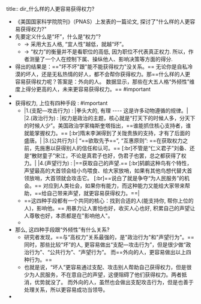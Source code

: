 title:: dir_什么样的人更容易获得权力?

- 《美国国家科学院院刊》（PNAS）上发表的一篇论文, 探讨了"什么样的人更容易获得权力?"
- 先要定义什么是“坏”，什么是“权力”?
	- -> 采用大五人格, “宜人性”越低，就越“坏”。
	- -> “权力”的衡量并不是看职位的高低, 因为职位不代表真正权力. 所以，作者测量了一个人在控制下属、操纵他人、影响决策等方面的得分.
- 得出的结果是：=="坏不坏"跟"能不能获得权力"没关系。== 无论你是自私冷漠的坏人，还是无私热情的好人，都不会帮你获得权力。那==什么样的人更容易获得权力呢？答案是：外向的人。 数据显示，那些在大五人格“外倾性”维度上得分更高的人，未来更容易获得权力。== #important
-
- 获得权力, 上位有四种手段 : #important
	- |1.(支配—攻击行为) : |拳头大的, 有理 ---- 这是许多动物遵循的规律。| 
	  |2.(政治行为) : |权力是政治的主题，核心就是“打天下的时候人多，分天下的时候人少”。美国政治学家梅斯奎塔指出，==谁能抓住核心支持者，谁就能掌握权力。== [:br]隋末李渊得到了关陇贵族的支持，才有了后面的盛唐。|
	  |3.(公共行为):| “==欲取先予==”, “互惠原则”: ==在获取权力之前，先施惠以获得别人的信任和认可。== [:br]不管是“仁义君子”刘备、还是“散财童子”宋江，不论是真君子也好，伪君子也罢，总之都获得了权力。| 
	  |4.(声望行为) : |==获取自己的声望.== [:br]鸫鹛这种鸟有个特性，声望最高的大首领会给小鸟喂食、给大家放哨，如果有其他鸟想代替大首领放哨，大首领就会攻击它。 [:br]==说白了就是争夺“为人民服务”的机会。== 对应到人类社会，如果你有能力，而这种能力又能给大家带来帮助，==给自己带来声望，就更容易获得权力。==|
	- ==这四种手段都有一个共同的核心：找到合适的人(能支持你, 帮你上位的人)，影响他。== 用暴力让人害怕也好，收买人心也好, 积累自己的声望让人尊敬也好，本质都是在"影响他人"。
	-
- 那么, 这四种手段跟“外倾性”有什么关系?
	- 研究者发现，==与“高权力”关系最强的，是"政治行为"和"声望行为"。== 同时，那些比较“坏”的人, 更容易做出“支配—攻击行为”，但是很少做“政治行为”、“公共行为”、“声望行为”。 而==外向的人，更容易做出以上四种行为。==
	- 也就是说，“坏人”更容易通过支配、攻击别人帮助自己获得权力，但是很少为人民服务，不在意自己的声望，这便阻碍了他们获得权力。两者抵消，优势就没了。 而外向的人，虽然也会做出支配攻击行为，但是也善于处理关系，所以更容易成功当领导。
-